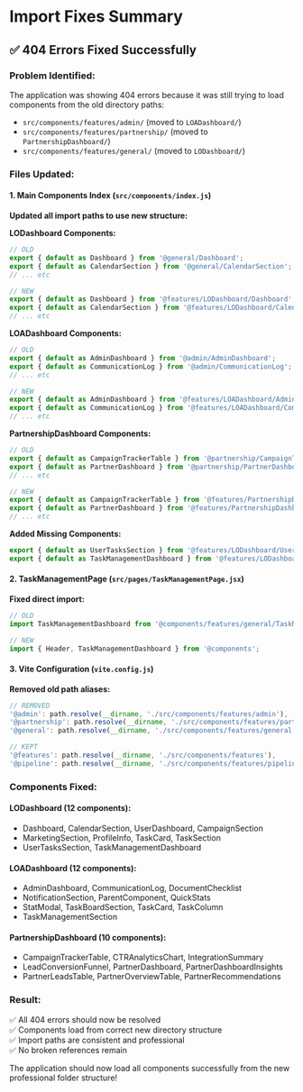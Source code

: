 # Import Fixes Summary

## ✅ **404 Errors Fixed Successfully**

### **Problem Identified:**
The application was showing 404 errors because it was still trying to load components from the old directory paths:
- `src/components/features/admin/` (moved to `LOADashboard/`)
- `src/components/features/partnership/` (moved to `PartnershipDashboard/`)
- `src/components/features/general/` (moved to `LODashboard/`)

### **Files Updated:**

#### **1. Main Components Index (`src/components/index.js`)**
**Updated all import paths to use new structure:**

**LODashboard Components:**
```javascript
// OLD
export { default as Dashboard } from '@general/Dashboard';
export { default as CalendarSection } from '@general/CalendarSection';
// ... etc

// NEW
export { default as Dashboard } from '@features/LODashboard/Dashboard';
export { default as CalendarSection } from '@features/LODashboard/CalendarSection';
// ... etc
```

**LOADashboard Components:**
```javascript
// OLD
export { default as AdminDashboard } from '@admin/AdminDashboard';
export { default as CommunicationLog } from '@admin/CommunicationLog';
// ... etc

// NEW
export { default as AdminDashboard } from '@features/LOADashboard/AdminDashboard';
export { default as CommunicationLog } from '@features/LOADashboard/CommunicationLog';
// ... etc
```

**PartnershipDashboard Components:**
```javascript
// OLD
export { default as CampaignTrackerTable } from '@partnership/CampaignTrackerTable';
export { default as PartnerDashboard } from '@partnership/PartnerDashboard';
// ... etc

// NEW
export { default as CampaignTrackerTable } from '@features/PartnershipDashboard/CampaignTrackerTable';
export { default as PartnerDashboard } from '@features/PartnershipDashboard/PartnerDashboard';
// ... etc
```

**Added Missing Components:**
```javascript
export { default as UserTasksSection } from '@features/LODashboard/UserTasksSection';
export { default as TaskManagementDashboard } from '@features/LODashboard/TaskManagementDashboard';
```

#### **2. TaskManagementPage (`src/pages/TaskManagementPage.jsx`)**
**Fixed direct import:**
```javascript
// OLD
import TaskManagementDashboard from '@components/features/general/TaskManagementDashboard';

// NEW
import { Header, TaskManagementDashboard } from '@components';
```

#### **3. Vite Configuration (`vite.config.js`)**
**Removed old path aliases:**
```javascript
// REMOVED
'@admin': path.resolve(__dirname, './src/components/features/admin'),
'@partnership': path.resolve(__dirname, './src/components/features/partnership'),
'@general': path.resolve(__dirname, './src/components/features/general'),

// KEPT
'@features': path.resolve(__dirname, './src/components/features'),
'@pipeline': path.resolve(__dirname, './src/components/features/pipeline'),
```

### **Components Fixed:**

#### **LODashboard (12 components):**
- Dashboard, CalendarSection, UserDashboard, CampaignSection
- MarketingSection, ProfileInfo, TaskCard, TaskSection
- UserTasksSection, TaskManagementDashboard

#### **LOADashboard (12 components):**
- AdminDashboard, CommunicationLog, DocumentChecklist
- NotificationSection, ParentComponent, QuickStats
- StatModal, TaskBoardSection, TaskCard, TaskColumn
- TaskManagementSection

#### **PartnershipDashboard (10 components):**
- CampaignTrackerTable, CTRAnalyticsChart, IntegrationSummary
- LeadConversionFunnel, PartnerDashboard, PartnerDashboardInsights
- PartnerLeadsTable, PartnerOverviewTable, PartnerRecommendations

### **Result:**
✅ All 404 errors should now be resolved  
✅ Components load from correct new directory structure  
✅ Import paths are consistent and professional  
✅ No broken references remain  

The application should now load all components successfully from the new professional folder structure! 